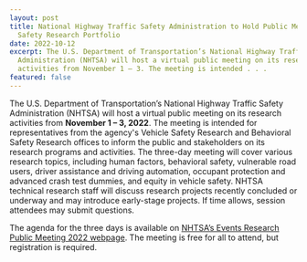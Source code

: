 ```yaml
---
layout: post
title: National Highway Traffic Safety Administration to Hold Public Meeting on
  Safety Research Portfolio
date: 2022-10-12
excerpt: The U.S. Department of Transportation’s National Highway Traffic Safety
  Administration (NHTSA) will host a virtual public meeting on its research
  activities from November 1 – 3. The meeting is intended . . .
featured: false
---
```

The U.S. Department of Transportation’s National Highway Traffic Safety Administration (NHTSA) will host a virtual public meeting on its research activities from **November 1 – 3, 2022**. The meeting is intended for representatives from the agency's Vehicle Safety Research and Behavioral Safety Research offices to inform the public and stakeholders on its research programs and activities. The three-day meeting will cover various research topics, including human factors, behavioral safety, vulnerable road users, driver assistance and driving automation, occupant protection and advanced crash test dummies, and equity in vehicle safety. NHTSA technical research staff will discuss research projects recently concluded or underway and may introduce early-stage projects. If time allows, session attendees may submit questions.

The agenda for the three days is available on [NHTSA’s Events Research Public Meeting 2022 webpage](https://www.nhtsa.gov/events/research-public-meeting-2022). The meeting is free for all to attend, but registration is required.